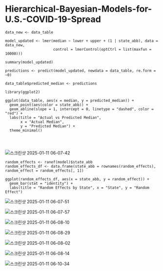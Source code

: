 # Hierarchical-Bayesian-Models-for-U.S.-COVID-19-Spread



```
data_new <- data_table

model_updated <- lmer(median ~ lower + upper + (1 | state_abb), data = data_new,
                      control = lmerControl(optCtrl = list(maxfun = 10000)))

summary(model_updated)

predictions <- predict(model_updated, newdata = data_table, re.form = ~0)

data_table$predicted_median <- predictions

library(ggplot2)

ggplot(data_table, aes(x = median, y = predicted_median)) +
  geom_point(aes(color = state_abb)) +
  geom_abline(slope = 1, intercept = 0, linetype = "dashed", color = "red") +  
  labs(title = "Actual vs Predicted Median",
       x = "Actual Median",
       y = "Predicted Median") +
  theme_minimal()




```

![스크린샷 2025-01-11 06-07-42](https://github.com/user-attachments/assets/438f26d0-a72e-47fa-93e8-ac8ee16b01c5)

```
random_effects <- ranef(model)$state_abb
random_effects_df <- data.frame(state_abb = rownames(random_effects), random_effect = random_effects[, 1])

ggplot(random_effects_df, aes(x = state_abb, y = random_effect)) +
  geom_bar(stat = "identity") +
  labs(title = "Random Effects by State", x = "State", y = "Random Effect")
```

![스크린샷 2025-01-11 06-07-51](https://github.com/user-attachments/assets/05d0a1c1-3c75-4c2f-bacb-520043c34994)

![스크린샷 2025-01-11 06-07-57](https://github.com/user-attachments/assets/9bba9409-4ac9-4d09-a8fb-fcd3a2ede352)

![스크린샷 2025-01-11 06-08-10](https://github.com/user-attachments/assets/5c44dfa1-99aa-4b22-aa0d-401951c16438)

![스크린샷 2025-01-11 06-08-29](https://github.com/user-attachments/assets/5fee88c5-cec3-4674-be62-2297bcf0f512)

![스크린샷 2025-01-11 06-08-02](https://github.com/user-attachments/assets/45f9c9db-5dbd-4c7d-8bdf-befa22a2b6ec)

![스크린샷 2025-01-11 06-08-14](https://github.com/user-attachments/assets/2602bbf6-c213-44ce-a4b7-bdcd12860da8)

![스크린샷 2025-01-11 06-10-34](https://github.com/user-attachments/assets/b1b5e933-4761-4c65-a27d-11151f6a8040)

